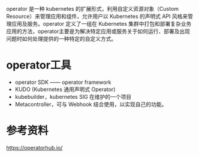 operator 是一种 kubernetes 的扩展形式，利用自定义资源对象（Custom Resource）来管理应用和组件，允许用户以 Kubernetes 的声明式 API 风格来管理应用及服务。operator 定义了一组在 Kubernetes 集群中打包和部署复杂业务应用的方法，operator主要是为解决特定应用或服务关于如何运行、部署及出现问题时如何处理提供的一种特定的自定义方式。


# operator工具
- operator SDK —— operator framework
- KUDO (Kubernetes 通用声明式 Operator)
- kubebuilder，kubernetes SIG 在维护的一个项目
- Metacontroller，可与 Webhook 结合使用，以实现自己的功能。





# 参考资料
https://operatorhub.io/

